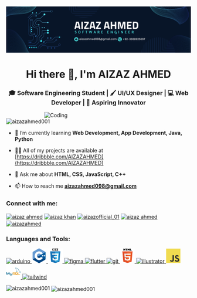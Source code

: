 ![logo](https://github.com/aizazahmed001/aizazahmed001/blob/main/Github%20Banner.jpg)
<h1 align="center">Hi there 👋, I'm AIZAZ AHMED</h1>
<h3 align="center">🎓 Software Engineering Student | 🖌 UI/UX Designer | 💻 Web Developer | 🚀 Aspiring Innovator</h3>

<img align="right" alt="Coding" width="400px" src="https://user-images.githubusercontent.com/74038190/219923823-bf1ce878-c6b8-4faa-be07-93e6b1006521.gif">
<p align="left"> <img src="https://komarev.com/ghpvc/?username=aizazahmed001&label=Profile%20views&color=0e75b6&style=flat" alt="aizazahmed001" /> </p>

- 🌱 I’m currently learning **Web Development, App Development, Java, Python**

- 👨‍💻 All of my projects are available at [https://dribbble.com/AIZAZAHMED](https://dribbble.com/AIZAZAHMED)

- 💬 Ask me about **HTML, CSS, JavaScript, C++**

- 📫 How to reach me **aizazahmed098@gmail.com**

<h3 align="left">Connect with me:</h3>
<p align="left">
<a href="https://linkedin.com/in/aizaz ahmed" target="blank"><img align="center" src="https://raw.githubusercontent.com/rahuldkjain/github-profile-readme-generator/master/src/images/icons/Social/linked-in-alt.svg" alt="aizaz ahmed" height="30" width="40" /></a>
<a href="https://fb.com/aizaz khan" target="blank"><img align="center" src="https://raw.githubusercontent.com/rahuldkjain/github-profile-readme-generator/master/src/images/icons/Social/facebook.svg" alt="aizaz khan" height="30" width="40" /></a>
<a href="https://instagram.com/aizazofficial_01" target="blank"><img align="center" src="https://raw.githubusercontent.com/rahuldkjain/github-profile-readme-generator/master/src/images/icons/Social/instagram.svg" alt="aizazofficial_01" height="30" width="40" /></a>
<a href="https://dribbble.com/aizaz ahmed" target="blank"><img align="center" src="https://raw.githubusercontent.com/rahuldkjain/github-profile-readme-generator/master/src/images/icons/Social/dribbble.svg" alt="aizaz ahmed" height="30" width="40" /></a>
<a href="https://www.behance.net/aizazahmed" target="blank"><img align="center" src="https://raw.githubusercontent.com/rahuldkjain/github-profile-readme-generator/master/src/images/icons/Social/behance.svg" alt="aizazahmed" height="30" width="40" /></a>
</p>

<h3 align="left">Languages and Tools:</h3>
<p align="left"> <a href="https://www.arduino.cc/" target="_blank" rel="noreferrer"> <img src="https://cdn.worldvectorlogo.com/logos/arduino-1.svg" alt="arduino" width="40" height="40"/> </a> <a href="https://www.w3schools.com/cpp/" target="_blank" rel="noreferrer"> <img src="https://raw.githubusercontent.com/devicons/devicon/master/icons/cplusplus/cplusplus-original.svg" alt="cplusplus" width="40" height="40"/> </a> <a href="https://www.w3schools.com/css/" target="_blank" rel="noreferrer"> <img src="https://raw.githubusercontent.com/devicons/devicon/master/icons/css3/css3-original-wordmark.svg" alt="css3" width="40" height="40"/> </a> <a href="https://www.figma.com/" target="_blank" rel="noreferrer"> <img src="https://www.vectorlogo.zone/logos/figma/figma-icon.svg" alt="figma" width="40" height="40"/> </a> <a href="https://flutter.dev" target="_blank" rel="noreferrer"> <img src="https://www.vectorlogo.zone/logos/flutterio/flutterio-icon.svg" alt="flutter" width="40" height="40"/> </a> <a href="https://git-scm.com/" target="_blank" rel="noreferrer"> <img src="https://www.vectorlogo.zone/logos/git-scm/git-scm-icon.svg" alt="git" width="40" height="40"/> </a> <a href="https://www.w3.org/html/" target="_blank" rel="noreferrer"> <img src="https://raw.githubusercontent.com/devicons/devicon/master/icons/html5/html5-original-wordmark.svg" alt="html5" width="40" height="40"/> </a> <a href="https://www.adobe.com/in/products/illustrator.html" target="_blank" rel="noreferrer"> <img src="https://www.vectorlogo.zone/logos/adobe_illustrator/adobe_illustrator-icon.svg" alt="illustrator" width="40" height="40"/> </a> <a href="https://developer.mozilla.org/en-US/docs/Web/JavaScript" target="_blank" rel="noreferrer"> <img src="https://raw.githubusercontent.com/devicons/devicon/master/icons/javascript/javascript-original.svg" alt="javascript" width="40" height="40"/> </a> <a href="https://www.mysql.com/" target="_blank" rel="noreferrer"> <img src="https://raw.githubusercontent.com/devicons/devicon/master/icons/mysql/mysql-original-wordmark.svg" alt="mysql" width="40" height="40"/> </a> <a href="https://tailwindcss.com/" target="_blank" rel="noreferrer"> <img src="https://www.vectorlogo.zone/logos/tailwindcss/tailwindcss-icon.svg" alt="tailwind" width="40" height="40"/> </a> </p>

<p><img align="left" src="https://github-readme-stats.vercel.app/api/top-langs?username=aizazahmed001&show_icons=true&locale=en&layout=compact" alt="aizazahmed001" /></p>

<p>&nbsp;<img align="center" src="https://github-readme-stats.vercel.app/api?username=aizazahmed001&show_icons=true&locale=en" alt="aizazahmed001" /></p>
